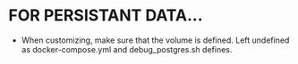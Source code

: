 # FOR PERSISTANT DATA...

- When customizing, make sure that the volume is defined. Left undefined as docker-compose.yml and debug_postgres.sh defines.
